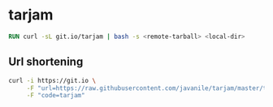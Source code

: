 # tarjam

```Dockerfile
RUN curl -sL git.io/tarjam | bash -s <remote-tarball> <local-dir>
```

## Url shortening

```bash
curl -i https://git.io \
     -F "url=https://raw.githubusercontent.com/javanile/tarjam/master/tarjam.sh" \
     -F "code=tarjam"
```

